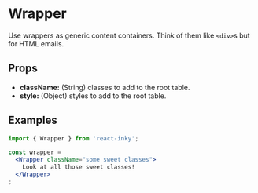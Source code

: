 # Wrapper

Use wrappers as generic content containers. Think of them like `<div>`s but for HTML emails.

## Props

- **className:** (String) classes to add to the root table.
- **style:** (Object) styles to add to the root table.

## Examples

```jsx
import { Wrapper } from 'react-inky';

const wrapper =
  <Wrapper className="some sweet classes">
    Look at all those sweet classes!
  </Wrapper>
;
```
